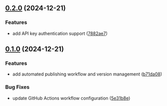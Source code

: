 ## [0.2.0](https://github.com/zenturacp/mcp-function-app-tester/compare/v0.1.0...v0.2.0) (2024-12-21)


### Features

* add API key authentication support ([7882ae7](https://github.com/zenturacp/mcp-function-app-tester/commit/7882ae7ca09e5a0c066c6e9de256eeabdf536893))

## [0.1.0](https://github.com/zenturacp/mcp-function-app-tester/compare/b71da08b67cf0fa61523f2205cd1ba37a2cb4e30...v0.1.0) (2024-12-21)


### Features

* add automated publishing workflow and version management ([b71da08](https://github.com/zenturacp/mcp-function-app-tester/commit/b71da08b67cf0fa61523f2205cd1ba37a2cb4e30))


### Bug Fixes

* update GitHub Actions workflow configuration ([5e31b8e](https://github.com/zenturacp/mcp-function-app-tester/commit/5e31b8e61a0be542891584bb15ffe08e20587aa0))

